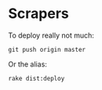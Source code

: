 # Scrapers

To deploy really not much:

```
git push origin master
```

Or the alias:

```
rake dist:deploy
```
